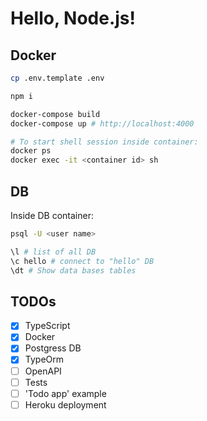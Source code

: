 # Hello, Node.js!

## Docker

```Bash
cp .env.template .env

npm i

docker-compose build
docker-compose up # http://localhost:4000

# To start shell session inside container:
docker ps
docker exec -it <container id> sh
```

## DB

Inside DB container:

```Bash
psql -U <user name>

\l # list of all DB
\c hello # connect to "hello" DB
\dt # Show data bases tables
```

## TODOs

- [x] TypeScript
- [x] Docker
- [x] Postgress DB
- [x] TypeOrm
- [ ] OpenAPI
- [ ] Tests
- [ ] 'Todo app' example
- [ ] Heroku deployment
